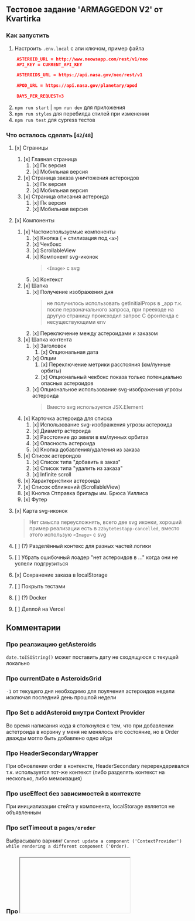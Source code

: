 ## Тестовое задание 'ARMAGGEDON V2' от Kvartirka

### Как запустить

1. Настроить `.env.local` с апи ключом, пример файла

```json
    ASTEROID_URL = http://www.neowsapp.com/rest/v1/neo
    API_KEY = CURRENT_API_KEY

    ASTEROIDS_URL = https://api.nasa.gov/neo/rest/v1

    APOD_URL = https://api.nasa.gov/planetary/apod

    DAYS_PER_REQUEST=3
```

2. `npm run start` | `npm run dev` для приложения
3. `npm run styles` для перебилда стилей при изменении
4. `npm run test` для cypress тестов

### Что осталось сделать [`42`/`48`]

1. [x] Страницы
   1. [x] Главная страница
      1. [x] Пк версия
      2. [x] Мобильная версия
   2. [x] Страница заказа уничтожения астероидов
      1. [x] Пк версия
      2. [x] Мобильная версия
   3. [x] Страница описания астероида
      1. [x] Пк версия
      2. [x] Мобильная версия
2. [x] Компоненты
   1. [x] Частоиспользуемые компоненты
      1. [x] Кнопка ( + стилизация под `<a>`)
      2. [x] Чекбокс
      3. [x] ScrollableView
      4. [x] Компонент svg-иконок
         > `<Image>` с svg
      5. [x] Контекст
   2. [x] Шапка
      1. [x] Получение изображения дня
         > не получилось использовать getInitialProps в \_app т.к. после первоначального запроса, при прееходе на другую страницу происходил запрос С фронтенда с несуществующими env
      2. [x] Переключение между астероидами и заказом
   3. [x] Шапка контента
      1. [x] Заголовок
         1. [x] Опциональная дата
      2. [x] Опции
         1. [x] Переключение метрики расстояния (км/лунные орбиты)
         2. [x] Опциональный чекбокс показа только потенциально опасных астероидов
      3. [x] Опциональное использование svg-изображения угрозы астероида
         > Вместо svg используется JSX.Element
   4. [x] Карточка астероида для списка
      1. [x] Использование svg-изображения угрозы астероида
      2. [x] Диаметр астероида
      3. [x] Расстояние до земли в км/лунных орбитах
      4. [x] Опасность астероида
      5. [x] Кнопка добавления/удаления из заказа
   5. [x] Список астероидов
      1. [x] Список типа "добавить в заказ"
      2. [x] Список типа "удалить из заказа"
      3. [x] Infinite scroll
   6. [x] Характеристики астероида
   7. [x] Список сближений (ScrollableView)
   8. [x] Кнопка Отправка бригады им. Брюса Уиллиса
   9. [x] Футер
3. [x] Карта svg-иконок

   > Нет смысла переусложнять, всего две svg иконки, хороший пример реализации есть в `22bytetestapp-cancelled`, вместо этого использую `<Image>` с svg

4. [ ] (?) Разделённый контекс для разных частей логики
5. [ ] Убрать ошибочный лоадер "нет астероидов в ..." когда они не успели подгрузиться

6. [x] Сохранение заказа в localStorage
7. [ ] Покрыть тестами
8. [ ] (?) Docker
9. [ ] Деплой на Vercel

## Комментарии

### Про реалзиацию getAsteroids

`date.toISOString()` может поставить дату не сходящуюся с текущей локально

### Про currentDate в AsteroidsGrid

`-1` от текущего дня необходимо для поулчения астероидов недели исключая последний день прошлой недели

### Про Set в addAsteroid внутри Context Provider

Во время написания кода я столкнулся с тем, что при добавлении астетроида в корзину у меня не менялось его состояние, но в Order дважды могло быть добавлено одно айди

### Про HeaderSecondaryWrapper

При обновлении order в контексте, HeaderSecondary перерендеривался т.к. используется тот-же контекст (либо разделять контекст на несколько, либо мемоизация)

### Про useEffect без зависимостей в контексте

При инициализации стейта у компонента, localStorage является не объявленным

### Про setTimeout в `pages/oreder`

Выбрасывало варнинг `Cannot update a component ('ContextProvider') while rendering a different component ('Order).`

### Про <iframe> в шапке

Неожиданно для меня оказалось что APOD может быть видео с Youtube

### Про setLoadingMore в AsteroidsGrid

Необходим чтобы не вызвать при скролле `handleAsteroids` пока кол-во опасных астероидов меньше чем высота окна (пока кол-во астероидов меньше высоты окна `handleAsteroids` вызывается чтобы заполнить окно опасными астероидами)

### Про window.scrollBy(0, -1) в AsteroidsGrid

Если при запросе астероидов не вернуло ни одного астероида (такое случается когда выставлен фильтр опасных астероидов), а скролл уже находился в самом низу, сделать подъём на 1px чтобы стриггерить функцию `handleAsteroids` внутри `InfiniteScroll`

